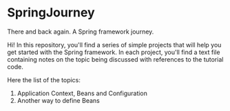 # SpringJourney
There and back again. A Spring framework journey.

Hi! In this repository, you'll find a series of simple projects that will help you get started with the Spring framework. 
In each project, you'll find a text file containing notes on the topic being discussed with references to the tutorial code.

Here the list of the topics:

1) Application Context, Beans and Configuration
2) Another way to define Beans 
